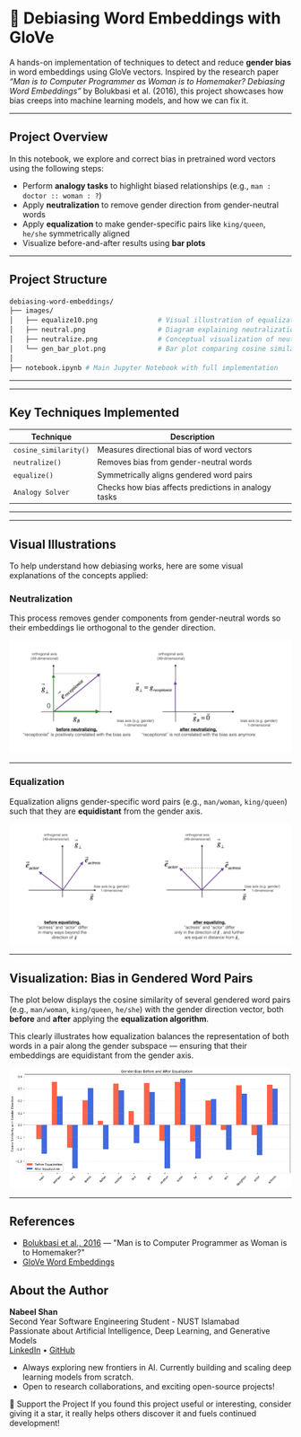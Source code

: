 # 🧠 Debiasing Word Embeddings with GloVe

A hands-on implementation of techniques to detect and reduce **gender bias** in word embeddings using GloVe vectors. Inspired by the research paper _“Man is to Computer Programmer as Woman is to Homemaker? Debiasing Word Embeddings”_ by Bolukbasi et al. (2016), this project showcases how bias creeps into machine learning models, and how we can fix it.

---

## Project Overview

In this notebook, we explore and correct bias in pretrained word vectors using the following steps:

- Perform **analogy tasks** to highlight biased relationships (e.g., `man : doctor :: woman : ?`)
- Apply **neutralization** to remove gender direction from gender-neutral words  
- Apply **equalization** to make gender-specific pairs like `king/queen`, `he/she` symmetrically aligned  
- Visualize before-and-after results using **bar plots**

---

## Project Structure

```bash
debiasing-word-embeddings/
├── images/
│   ├── equalize10.png               # Visual illustration of equalization
│   ├── neutral.png                  # Diagram explaining neutralization
│   ├── neutralize.png               # Conceptual visualization of neutral vector
│   └── gen_bar_plot.png             # Bar plot comparing cosine similarities
│
├── notebook.ipynb # Main Jupyter Notebook with full implementation
```
---


---

## Key Techniques Implemented

| Technique        | Description |
|------------------|-------------|
| `cosine_similarity()` | Measures directional bias of word vectors |
| `neutralize()`         | Removes bias from gender-neutral words |
| `equalize()`           | Symmetrically aligns gendered word pairs |
| `Analogy Solver`       | Checks how bias affects predictions in analogy tasks |

---

---

## Visual Illustrations

To help understand how debiasing works, here are some visual explanations of the concepts applied:

### Neutralization

This process removes gender components from gender-neutral words so their embeddings lie orthogonal to the gender direction.

![Neutralization Illustration](images/neutralize.png)

---

### Equalization

Equalization aligns gender-specific word pairs (e.g., `man/woman`, `king/queen`) such that they are **equidistant** from the gender axis.

![Equalization Illustration](images/equalize10.png)

---



## Visualization: Bias in Gendered Word Pairs

The plot below displays the cosine similarity of several gendered word pairs (e.g., `man/woman`, `king/queen`, `he/she`) with the gender direction vector, both **before** and **after** applying the **equalization algorithm**.

This clearly illustrates how equalization balances the representation of both words in a pair along the gender subspace — ensuring that their embeddings are equidistant from the gender axis.

![Equalization Results](images/gen_bar_plot.png)

---

## References

- [Bolukbasi et al., 2016](https://arxiv.org/abs/1607.06520) — "Man is to Computer Programmer as Woman is to Homemaker?"
- [GloVe Word Embeddings](https://zenodo.org/records/4925376)


## About the Author
**Nabeel Shan**  
Second Year Software Engineering Student - NUST Islamabad  
Passionate about Artificial Intelligence, Deep Learning, and Generative Models  
[LinkedIn](https://www.linkedin.com/in/nabeelshan) • [GitHub](https://github.com/nabeelshan78)  

- Always exploring new frontiers in AI. Currently building and scaling deep learning models from scratch.
- Open to research collaborations, and exciting open-source projects!

🌟 Support the Project
If you found this project useful or interesting, consider giving it a star, it really helps others discover it and fuels continued development!
